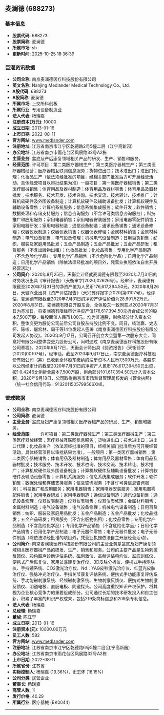## 麦澜德 (688273)

### 基本信息

- **股票代码**: 688273
- **股票简称**: 麦澜德
- **所属市场**: sh
- **更新时间**: 2025-10-25 18:36:39

### 巨潮资讯数据

- **公司全称**: 南京麦澜德医疗科技股份有限公司
- **英文名称**: Nanjing Medlander Medical Technology Co., Ltd.
- **A股代码**: 688273
- **A股简称**: 麦澜德
- **所属市场**: 上交所科创板
- **所属行业**: 专用设备制造业
- **法人代表**: 杨瑞嘉
- **注册资本(万元)**: 10000
- **成立日期**: 2013-01-16
- **上市日期**: 2022-08-11
- **官方网站**: www.medlander.com
- **注册地址**: 江苏省南京市江宁区乾德路2号5幢二层（江宁高新园）
- **办公地址**: 江苏省南京市雨花台区凤展路32号A2栋
- **主营业务**: 盆底及产后康复领域相关产品的研发、生产、销售和服务。
- **经营范围**: 许可项目：第二类医疗器械生产；第三类医疗器械生产；第三类医疗器械经营；医疗器械互联网信息服务；货物进出口；技术进出口；进出口代理；化妆品生产（依法须经批准的项目，经相关部门批准后方可开展经营活动，具体经营项目以审批结果为准）一般项目：第一类医疗器械销售；第二类医疗器械销售；体育用品及器材制造；体育用品及器材零售；体育用品及器材批发；技术服务、技术开发、技术咨询、技术交流、技术转让、技术推广；计算机软硬件及外围设备制造；计算机软硬件及辅助设备批发；计算机软硬件及辅助设备零售；计算机系统服务；信息系统集成服务；软件开发；软件销售；数据处理和存储支持服务；信息咨询服务（不含许可类信息咨询服务）；科技推广和应用服务；家用电器销售；家用电器安装服务；家用电器零配件销售；家用电器研发；家用电器制造；通信设备制造；通讯设备销售；通讯设备修理；仪器仪表制造；仪器仪表销售；仪器仪表修理；金属材料销售；金属材料制造；电气设备销售；电气设备修理；机械电气设备制造；日用百货销售；纺织、服装及家庭用品批发；五金产品制造；五金产品批发；五金产品研发；租赁服务（不含出版物出租）；化妆品批发；化妆品零售；专用化学产品制造（不含危险化学品）；专用化学产品销售（不含危险化学品）；日用化学产品制造；日用化学产品销售（除依法须经批准的项目外，凭营业执照依法自主开展经营活动）
- **公司简介**: 2020年8月25日，天衡会计师就麦澜德有限截至2020年7月31日的财务状况出具《审计报告》（天衡审字[2020]02626号）。经审计，麦澜德有限截至2020年7月31日的净资产值为人民币176,617,394.50元。2020年8月26日，天健兴业出具《资产评估报告》（天兴苏评报字[2020]第0107号）。经评估，麦澜德有限截至2020年7月31日的净资产评估价值为28,691.52万元。2020年8月31日，麦澜德有限召开股东会，全体股东一致同意以2020年7月31日为基准日，将麦澜德有限经审计净资产值176,617,394.50元折合成公司的股本7,500万股，每股面值人民币1.00元，均为普通股，剩余部分计入资本公积，整体变更为股份公司前后公司各股东持股比例不变。同日，杨瑞嘉、史志怀、陈彬、屠宏林、周干等14位发起人签署《南京麦澜德医疗科技股份有限公司发起人协议》。2020年9月17日，公司召开创立大会暨第一次股东大会，同意将有限公司整体变更为股份公司，同时通过《南京麦澜德医疗科技股份有限公司章程》。2020年9月17日，天衡会计师出具《验资报告》（天衡验字[2020]00107号）。经审验，截至2020年9月17日止，南京麦澜德医疗科技股份有限公司（筹）已收到全体股东缴纳的注册资本人民币7,500万元，各股东以公司经审计的截至2020年7月31日的净资产人民币176,617,394.50元出资，按1:0.4246比例折合股本7,500万股，剩余部分101,617,394.50元计入资本公积。2020年9月18日，公司取得南京市市场监督管理局核发的《营业执照》（统一社会信用代码：9132011505799566XM)。

### 雪球数据

- **公司全称**: 南京麦澜德医疗科技股份有限公司
- **公司简称**: 麦澜德
- **主营业务**: 盆底及妇产康复领域相关医疗器械产品的研发、生产、销售和服务。
- **经营范围**: 　　许可项目：第二类医疗器械生产；第三类医疗器械生产；第三类医疗器械经营；医疗器械互联网信息服务；货物进出口；技术进出口；进出口代理；化妆品生产（依法须经批准的项目，经相关部门批准后方可开展经营活动，具体经营项目以审批结果为准）。一般项目：第一类医疗器械销售；第二类医疗器械销售；体育用品及器材制造；体育用品及器材零售；体育用品及器材批发；技术服务、技术开发、技术咨询、技术交流、技术转让、技术推广；计算机软硬件及外围设备制造；计算机软硬件及辅助设备批发；计算机软硬件及辅助设备零售；计算机系统服务；信息系统集成服务；软件开发；软件销售；数据处理和存储支持服务；信息咨询服务（不含许可类信息咨询服务）；科技推广和应用服务；家用电器销售；家用电器安装服务；家用电器零配件销售；家用电器研发；家用电器制造；通信设备制造；通讯设备销售；通讯设备修理；仪器仪表制造；仪器仪表销售；仪器仪表修理；金属材料销售；金属材料制造；电气设备销售；电气设备修理；机械电气设备制造；日用百货销售；纺织、服装及家庭用品批发；五金产品制造；五金产品批发；化妆品批发；五金产品研发；租赁服务（不含出版物出租）；化妆品零售；专用化学产品制造（不含危险化学品）；专用化学产品销售（不含危险化学品）；日用化学产品销售；日用化学产品制造；电子元器件零售；电子元器件批发；电子元器件制造（除依法须经批准的项目外，凭营业执照依法自主开展经营活动）。
- **公司简介**: 南京麦澜德医疗科技股份有限公司的主营业务是盆底及妇产康复领域相关医疗器械产品的研发、生产、销售和服务。公司的主要产品是生物刺激反馈仪、彩色超声诊断评估系统、磁刺激仪、高频评估电灼仪、盆底训练仪、便携式产后恢复仪、家用盆底康复治疗仪、3D皮肤分析仪、便携式手持测肤仪、手持镜系统、CO2激光治疗仪、Nd：YAG皮秒激光治疗仪、红蓝光皮肤治疗仪、强脉冲光治疗仪、手指关节康复评估系统、便携式手功能康复评估系统、手功能磁刺激系统、经颅磁刺激系统、生物刺激反馈仪、便携式生物刺激反馈仪、阴道电极、直肠电极、阴道探头。公司高度重视知识产权保护，将其视为企业核心竞争力的重要组成部分。公司通过长期的技术研发投入和自主创新，积累了丰富的知识产权成果，包括219条商标信息和209条专利信息。
- **法人代表**: 杨瑞嘉
- **总经理**: 杨瑞嘉
- **董秘**: 陈江宁
- **成立日期**: 2013-01-16
- **注册资本(元)**: 10000.00万元
- **员工人数**: 582
- **官方网站**: www.medlander.com
- **注册地址**: 江苏省南京市江宁区乾德路6号5幢二层(江宁高新园)
- **办公地址**: 江苏省南京市雨花台区凤展路32号A2栋
- **上市日期**: 2022-08-11
- **所属省份**: 江苏省
- **实际控制人**: 杨瑞嘉 (19.36%)，史志怀 (18.15%)
- **公司分类**: 民营企业
- **董事长**: 杨瑞嘉
- **高管人数**: 11
- **发行价格**: 40.29
- **所属行业**: 医疗器械 (BK0044)

---